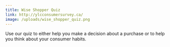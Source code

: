 ```yaml
---
title: Wise Shopper Quiz
link: http://ylcconsumersurvey.ca/
image: /uploads/wise_shopper_quiz.png
---
```

Use our quiz to either help you make a decision about a purchase or to help you think about your consumer habits.